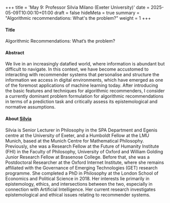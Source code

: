 +++
title = 'May 9: Professor Silvia Milano (Exeter University)'
date = 2025-05-09T10:00:10+01:00
draft = false
hideMeta = true
summary = "Algorithmic recommendations: What's the problem?"
weight = 1
+++
 

#### Title
Algorithmic Recommendations: What’s the problem?

#### Abstract
We live in an increasingly datafied world, where information is abundant but difficult to navigate. In this context, we have become accustomed to interacting with recommender systems that personalise and structure the information we access in digital environments, which have emerged as one of the foremost applications of machine learning today. After introducing the basic features and techniques for algorithmic recommenders, I consider a currently dominant problem formulation for algorithmic recommendations in terms of a prediction task and critically assess its epistemological and normative assumptions.
 

#### About [Silvia](https://sites.google.com/view/silvia-milano/home)

Silvia is Senior Lecturer in Philosophy in the SPA Department and Egenis centre at the University of Exeter, and a Humboldt Fellow at the LMU Munich, based at the Munich Centre for Mathematical Philosophy. 
Previously, she was a Research Fellow at the Future of Humanity Institute (FHI) in the Faculty of Philosophy, University of Oxford and William Golding Junior Research Fellow at Brasenose College. Before that, she was a Postdoctoral Researcher at the Oxford Internet Institute, where she remains affiliated with the Governance of Emerging Technologies (GET) research programme. She completed a PhD in Philosophy at the London School of Economics and Political Science in 2018. 
Her interests lie primarily in epistemology, ethics, and intersections between the two, especially in connection with Artificial Intelligence. Her current research investigates epistemological and ethical issues relating to recommender systems.



